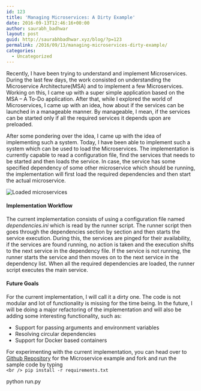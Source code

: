 ```yaml
---
id: 123
title: 'Managing Microservices: A Dirty Example'
date: 2016-09-13T12:46:16+00:00
author: saurabh_badhwar
layout: post
guid: http://saurabhbadhwar.xyz/blog/?p=123
permalink: /2016/09/13/managing-microservices-dirty-example/
categories:
  - Uncategorized
---
```

Recently, I have been trying to understand and implement Microservices. During the last few days, the work consisted on understanding the Microservice Architecture(MSA) and to implement a few Microservices. Working on this, I came up with a super simple application based on the MSA &#8211; A To-Do application. After that, while I explored the world of Microservices, I came up with an idea, how about if the services can be launched in a manageable manner. By manageable, I mean, if the services can be started only if all the required services it depends upon are preloaded.

After some pondering over the idea, I came up with the idea of implementing such a system. Today, I have been able to implement such a system which can be used to load the Microservices. The implementation is currently capable to read a configuration file, find the services that needs to be started and then loads the service. In case, the service has some specified dependency of some other microservice which should be running, the implementation will first load the required dependencies and then start the actual microservice.

<img class="aligncenter size-full wp-image-124" src="https://i1.wp.com/saurabhbadhwar.xyz/blog/wp-content/uploads/2016/09/Screenshot-from-2016-09-13-17-42-07.png?fit=640%2C61" alt="Loaded microservices" srcset="https://i1.wp.com/saurabhbadhwar.xyz/blog/wp-content/uploads/2016/09/Screenshot-from-2016-09-13-17-42-07.png?w=722 722w, https://i1.wp.com/saurabhbadhwar.xyz/blog/wp-content/uploads/2016/09/Screenshot-from-2016-09-13-17-42-07.png?resize=300%2C29 300w" sizes="(max-width: 640px) 100vw, 640px" data-recalc-dims="1" /> 

#### Implementation Workflow

The current implementation consists of using a configuration file named _dependencies.ini_ which is read by the runner script. The runner script then goes through the dependencies section by section and then starts the service execution. During this, the services are pinged for their availability, if the services are found running, no action is taken and the execution shifts to the next service in the dependency file. If the service is not running, the runner starts the service and then moves on to the next service in the dependency list. When all the required dependencies are loaded, the runner script executes the main service.

#### Future Goals

For the current implementation, I will call it a dirty one. The code is not modular and lot of functionality is missing for the time being. In the future, I will be doing a major refactoring of the implementation and will also be adding some interesting functionality, such as:

  * Support for passing arguments and environment variables
  * Resolving circular dependencies
  * Support for Docker based containers

For experimenting with the current implementation, you can head over to [Github Repository](https://github.com/h4xr/todo) for the Microservice example and fork and run the sample code by typing  
`<br />
pip install -r requirements.txt`

python run.py

&nbsp;
